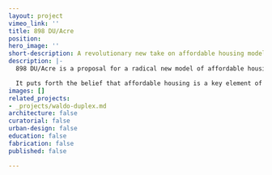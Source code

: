 ```yaml
---
layout: project
vimeo_link: ''
title: 898 DU/Acre
position: 
hero_image: ''
short-description: A revolutionary new take on affordable housing models
description: |-
  898 DU/Acre is a proposal for a radical new model of affordable housing. The concept creates a hyper-dense tower of units found only at the smallest and largest end of the apartment offering spectrum, including 128 studio apartments and 32 six-bedroom units. It employs realistic capital financing, extremely dense urbanization, and ecological stewardship in a revolutionary new housing prototype.

  It puts forth the belief that affordable housing is a key element of neighborhoods on the brink urbanization, doubling down on the issues of density, efficient use of space, and active participation in the city. At 898 dwelling units per acre, the project provides an influx of new residents to downtown, supporting the 12 micro-retail spaces at ground-level as well as the larger urban economy.
images: []
related_projects:
- _projects/waldo-duplex.md
architecture: false
curatorial: false
urban-design: false
education: false
fabrication: false
published: false

---
```

